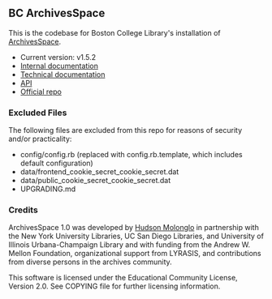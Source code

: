 BC ArchivesSpace
--------------------

This is the codebase for Boston College Library's installation of 
[ArchivesSpace](http://archivesspace.org).
 
* Current version: v1.5.2
* [Internal documentation](https://bcwiki.bc.edu/display/UL/ArchivesSpace)
* [Technical documentation](http://archivesspace.github.io/archivesspace/)
* [API](http://archivesspace.github.io/archivesspace/api)
* [Official repo](https://github.com/archivesspace/archivesspace)

### Excluded Files

The following files are excluded from this repo for reasons of security and/or practicality:

* config/config.rb (replaced with config.rb.template, which includes default configuration)
* data/frontend_cookie_secret_cookie_secret.dat
* data/public_cookie_secret_cookie_secret.dat
* UPGRADING.md

### Credits

ArchivesSpace 1.0 was developed by [Hudson Molonglo](http://www.hudsonmolonglo.com)
in partnership with the New York University Libraries, UC San Diego
Libraries, and University of Illinois Urbana-Champaign Library and with
funding from the Andrew W. Mellon Foundation, organizational support from
LYRASIS, and contributions from diverse persons in the archives community.

This software is licensed under the Educational Community License, Version 2.0. 
See COPYING file for further licensing information.